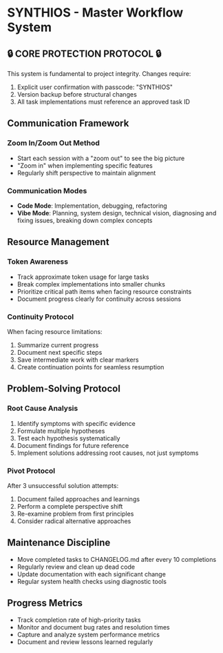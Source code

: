 
# SYNTHIOS - Master Workflow System

## 🔒 CORE PROTECTION PROTOCOL 🔒

This system is fundamental to project integrity. Changes require:
1. Explicit user confirmation with passcode: "SYNTHIOS"
2. Version backup before structural changes
3. All task implementations must reference an approved task ID

## Communication Framework

### Zoom In/Zoom Out Method
- Start each session with a "zoom out" to see the big picture
- "Zoom in" when implementing specific features
- Regularly shift perspective to maintain alignment

### Communication Modes
- **Code Mode**: Implementation, debugging, refactoring
- **Vibe Mode**: Planning, system design, technical vision, diagnosing and fixing issues, breaking down complex concepts

## Resource Management

### Token Awareness
- Track approximate token usage for large tasks
- Break complex implementations into smaller chunks
- Prioritize critical path items when facing resource constraints
- Document progress clearly for continuity across sessions

### Continuity Protocol
When facing resource limitations:
1. Summarize current progress
2. Document next specific steps
3. Save intermediate work with clear markers
4. Create continuation points for seamless resumption

## Problem-Solving Protocol

### Root Cause Analysis
1. Identify symptoms with specific evidence
2. Formulate multiple hypotheses
3. Test each hypothesis systematically
4. Document findings for future reference
5. Implement solutions addressing root causes, not just symptoms

### Pivot Protocol
After 3 unsuccessful solution attempts:
1. Document failed approaches and learnings
2. Perform a complete perspective shift
3. Re-examine problem from first principles
4. Consider radical alternative approaches

## Maintenance Discipline

- Move completed tasks to CHANGELOG.md after every 10 completions
- Regularly review and clean up dead code
- Update documentation with each significant change
- Regular system health checks using diagnostic tools

## Progress Metrics

- Track completion rate of high-priority tasks
- Monitor and document bug rates and resolution times
- Capture and analyze system performance metrics
- Document and review lessons learned regularly
